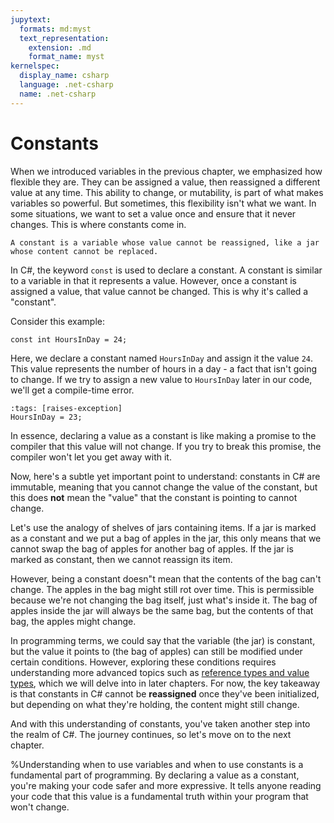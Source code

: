 ```yaml
---
jupytext:
  formats: md:myst
  text_representation:
    extension: .md
    format_name: myst
kernelspec:
  display_name: csharp
  language: .net-csharp
  name: .net-csharp
---
```


# Constants

When we introduced variables in the previous chapter, we emphasized how flexible they are. They can be assigned a value, then reassigned a different value at any time. This ability to change, or mutability, is part of what makes variables so powerful. But sometimes, this flexibility isn't what we want. In some situations, we want to set a value once and ensure that it never changes. This is where constants come in.

```{figure} https://media.discordapp.net/attachments/1118630713084870736/1121469118856577024/chrokh_a_simple_and_flat_illustration_of_a_glass_jar_with_a_pad_a71fd77f-c504-4d4a-8c1b-03aaf88bcfd0.png?width=1268&height=634
A constant is a variable whose value cannot be reassigned, like a jar whose content cannot be replaced.
```

In C#, the keyword `const` is used to declare a constant. A constant is similar to a variable in that it represents a value. However, once a constant is assigned a value, that value cannot be changed. This is why it's called a "constant".

Consider this example:

```{code-cell}
const int HoursInDay = 24;
```

Here, we declare a constant named `HoursInDay` and assign it the value `24`. This value represents the number of hours in a day - a fact that isn't going to change. If we try to assign a new value to `HoursInDay` later in our code, we'll get a compile-time error.

```{code-cell}
:tags: [raises-exception]
HoursInDay = 23;
```

In essence, declaring a value as a constant is like making a promise to the compiler that this value will not change. If you try to break this promise, the compiler won't let you get away with it.

Now, here's a subtle yet important point to understand: constants in C# are immutable, meaning that you cannot change the value of the constant, but this does **not** mean the "value" that the constant is pointing to cannot change.

Let's use the analogy of shelves of jars containing items.
If a jar is marked as a constant and we put a bag of apples in the jar, this only means that we cannot swap the bag of apples for another bag of apples.
If the jar is marked as constant, then we cannot reassign its item.

However, being a constant doesn"t mean that the contents of the bag can't change. The apples in the bag might still rot over time. This is permissible because we're not changing the bag itself, just what's inside it. The bag of apples inside the jar will always be the same bag, but the contents of that bag, the apples might change.

In programming terms, we could say that the variable (the jar) is constant, but the value it points to (the bag of apples) can still be modified under certain conditions. However, exploring these conditions requires understanding more advanced topics such as [reference types and value types](value-and-reference-semantics), which we will delve into in later chapters. For now, the key takeaway is that constants in C# cannot be **reassigned** once they've been initialized, but depending on what they're holding, the content might still change.

And with this understanding of constants, you've taken another step into the realm of C#. The journey continues, so let's move on to the next chapter.

%Understanding when to use variables and when to use constants is a fundamental part of programming. By declaring a value as a constant, you're making your code safer and more expressive. It tells anyone reading your code that this value is a fundamental truth within your program that won't change.

